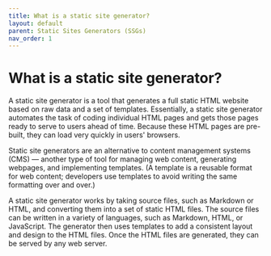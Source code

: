 ```yaml
---
title: What is a static site generator?
layout: default
parent: Static Sites Generators (SSGs)
nav_order: 1
---
```


# What is a static site generator?
A static site generator is a tool that generates a full static HTML website based on raw data and a set of templates. Essentially, a static site generator automates the task of coding individual HTML pages and gets those pages ready to serve to users ahead of time. Because these HTML pages are pre-built, they can load very quickly in users' browsers.

Static site generators are an alternative to content management systems (CMS) — another type of tool for managing web content, generating webpages, and implementing templates. (A template is a reusable format for web content; developers use templates to avoid writing the same formatting over and over.)

A static site generator works by taking source files, such as Markdown or HTML, and converting them into a set of static HTML files. The source files can be written in a variety of languages, such as Markdown, HTML, or JavaScript. The generator then uses templates to add a consistent layout and design to the HTML files. Once the HTML files are generated, they can be served by any web server.
